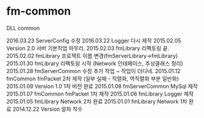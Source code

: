 # fm-common
DLL common


2016.03.23	ServerConfig	수정
2016.03.22	Logger			다시 제작
2015.02.05	Version 2.0		서버 기본작업 마무리.
2015.02.03	fmLibrary		리펙토링 끝.
2015.02.02	fmLibrary		프로젝트 이름 변경(fmServerLibrary->fmLibrary)
2015.01.30	fmLibrary		리펙토링 시작 (Network 인테페이스, 추상클래스 정리)
2015.01.28	fmServerCommon	수정 추가 작업 ~ 작업이 더디네.
2015.01.12	fmCommon		fmPacket 2차 제작 (일부 실패 - 직렬화, 역직렬화 부분 일반화)
2015.01.09	Version 1.0		1차 버전 완료
2015.01.08	fmServerCommon	MySql 제작
2015.01.07	fmCommon  		fmPacket 1차 제작
2015.01.06	fmLibrary  		Logger 제작
2015.01.05	fmLibrary 		Network 2차 완료
2015.01.01	fmLibrary 		Network 1차 완료
2014.12.22	Version 알파		착수
